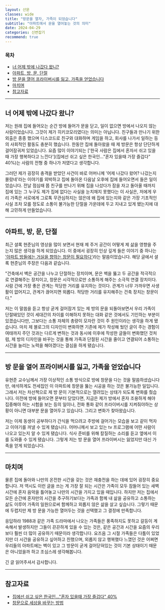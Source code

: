 ```yaml
---
layout: 산문
classes: wide
title: "방문을 열자, 가족이 되었습니다"
subtitle: "아파트에서 문을 열어놓는 것의 의미"
date: 2024-04-29
categories: 신변잡기
recommend: true
---
```


### 목차

- [너 어제 밖에 나갔다 왔니?](#너-어제-밖에-나갔다-왔니)
- [아파트, 방, 문, 단절](#아파트-방-문-단절)
- [방 문을 열어 프라이버시를 잃고, 가족을 얻었습니다](#방-문을-열어-프라이버시를-잃고-가족을-얻었습니다)
- [마치며](#마치며)
- [참고자료](#참고자료)

---

## 너 어제 밖에 나갔다 왔니?

저는 원래 집에 들어오는 순간 방에 들어가 문을 닫고, 일이 없으면 방에서 나오지 않는 사람이었습니다. 그것이 제가 히키코모리였다는 의미는 아닙니다. 친구들과 만나기 위한 외출은 종종 했으며 디스코드로 친구와 대화하며 게임을 하고, 회사를 나가서 일하는 등의 사회적인 활동도 충분히 했습니다. 한동안 집에 돌아왔을 때 제 방문은 항상 단단하게 걸어잠궈져 있었습니다. 요즘 많이 이야기되는 ['한국 사람은 집에서 혼자서 쉬고 있을 때 가장 행복하다고 느낀다'](집에선 쉬고 싶은 한국인…"혼자 있을때 가장 즐겁다" 40%)는 사람의 전형 중 하나가 저였다고 생각합니다.

그러던 제가 굉장히 충격을 받았던 사건이 바로 어머니께 '어제 나갔다 왔어? 나갔는지 몰랐네'라는 이야기를 외박하고 집에 돌아온 다음날 오후에 집에 들어오면서 들은 일이었습니다. 전날 점심때 쯤 친구를 만나기 위해 집을 나섰다가 잠을 자고 돌아올 때까지 집에 있는 그 누구도 제가 집에 없다는 사실을 눈치채지 못했다는 이 사실은, 저에게 우리 가족은 서로에게 그로톡 무관심하지는 않은데 왜 집에 있는지와 같은 가장 기초적인 사실 조차 모를 정도로 소통이 불가능한 단절을 가운데에 두고 지내고 있게 됐는지에 대해 고민하게 만들었습니다.

---

## 아파트, 방, 문, 단절

최근 셜록 현준님의 영상을 많이 보면서 현재 제 주거 공간이 어떻게 제 삶을 영향을 주는지 많은 생각을 하게 되었습니다. 이 중에서 굉장히 인상 깊게 들은 이야기 중 하나는 ['아파트 방들에는 거실을 향하는 창문이 필요하다'](https://m.blog.naver.com/hyunjoonyoo/221701794032)라는 말씀이었습니다. 해당 글에서 셜록 현준님의 주장은 다음과 같습니다.

"건축에서 벽은 공간을 나누고 단절하는 장치이며, 문은 벽을 뚫고 두 공간을 적극적으로 연결해주는 장치이고, 창문은 시각적으로만 소통하게 해주는 소극적 연결 장치이다. 사람 간에 가장 좋은 관계는 적당한 거리를 유지하는 것이다. 관계가 너무 가까우면 사생활이 없어지고, 관계가 끊어지면 외롭다. 적당한 거리를 유지해주는 건축 장치는 창문이다."

저는 이 말씀을 듣고 항상 굳게 걸어잠겨 있는 제 방의 문을 되돌아보면서 우리 가족이 단절돼있던 것이 세대간의 차이를 이해하지 못하는 대화 같은 것에서도 기인하는 부분이 있겠습니다만, 그보다는 소통 자체의 총량이 모자란 것이 주 원인이라는 생각을 하게 됐습니다. 마치 제 블로그의 디자인이 변화하면 기존에 제가 작성해 뒀던 글이 주는 경험이 여태까지 주던 것과는 다르게 변하는 것과 동시에 이후에 작성한 글들이 변화했던 것처럼, 제 방의 디자인을 바꾸는 것을 통해 가족과 단절된 시간을 줄이고 연결되어 소통하는 시간을 늘리는 노력을 해야겠다는 결심을 하게 됐습니다.

---

## 방 문을 열어 프라이버시를 잃고, 가족을 얻었습니다

유현준 교수님께서 가장 이상적인 소통 방식으로 방에 창문을 다는 것을 말씀하셨습니다만, 애석하게도 전세집인 이 아파트에 창문을 뚫는 시공을 하는 것은 불가능한 일입니다. 그래서 저는 차선책으로 제 방 문이 기본적으로는 열려있는 상태가 되도록 변화를 줬습니다. 이전에 방에 들어오면 문부터 닫았다면, 지금은 제가 방에서 혼자 조용하게 해야 집중해야 하는 시험을 보는 등의 일이나, 전화 통화 같이 프라이버시를 지켜줘야하는 상황이 아니면 대부분 문을 열어두고 있습니다. 그리고 변화가 찾아왔습니다.

저는 이제 동생이 공부하다가 간식을 먹으려고 주방에 걸어가는 모습을 보고 같이 먹자고 이야기를 꺼낼 수 있게 됐습니다. 어머니께서 보고 있는 tv 프로그램에 어떤 사람이 나오고 있는지 알 수 있게 됐습니다. 식사 준비를 위해 칼질하는 소리를 듣고 옆에서 이를 도와줄 수 있게 됐습니다. 그렇게 저는 방 문을 열어 프라이버시는 잃었지만 대신 가족을 얻게 되었습니다.

---

## 마치며

물론 집에 돌아와 나만의 온전한 시간을 갖는 것은 재충전을 하는 데에 있어 굉장히 중요합니다. 저 역시도 이런 글을 쓰는 게 가장 잘 되는 시간은 가족이 모두 잠들어 있는 새벽 시간에 혼자 음악을 틀어놓고 나만의 시간을 가지고 있을 때입니다. 하지만 저는 집에서 모든 순간에 혼자만의 시간을 추구하기보다는 가족과 함께 내 삶을 공유하고 소통하는 삶도 이루어 가족의 일원으로써 함께하고 외롭지 않은 삶을 살고 싶습니다. 그렇기 때문에 두렵지만 제 방 문을 가능한 열어두는 것을 선택했고 그 결정에 만족합니다.

응답하라 1988과 같은 가족 드라마에서 나오는 가족들은 풍족하지도 못하고 갈등이 계속해서 발생하지만 그들이 끈끈하게 있을 수 있는 것은, 같은 공간과 시간을 요즘의 우리보다 훨씬 더 많이 공유하기 때문이라 생각합니다. 요즈음 그 시절 가족들은 다툼이 있었지만 더 시간을 공유하고 싶어하고 친했으며, 외롭지 않고 행복했다 느꼈던 것은 어쩌면 우리들의 아파트에는 벽이 있고 그 방문이 굳게 걸어닫혀있는 것이 기본 상태이기 때문은 아니었을까 하고 조심스레 생각해봅니다.

긴 글 읽어주셔서 감사합니다.

---

## 참고자료

- [집에선 쉬고 싶은 한국인…"혼자 있을때 가장 즐겁다" 40%](https://www.sedaily.com/NewsView/2D43FCI7Z5)
- [창문으로 세상을 바꾸는 방법](https://m.blog.naver.com/hyunjoonyoo/221701794032)
